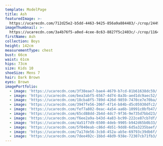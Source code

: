 ```yaml
---
template: ModelPage
title: Ash
featuredImage: >-
  https://ucarecdn.com/712d25e2-b5dd-4463-9425-856a9a884483/-/crop/2449x1144/0,0/-/preview/
imageThumbnail: >-
  https://ucarecdn.com/3a4b76f5-a0ed-4cee-8c63-8827f5c2403c/-/crop/1164x1338/193,0/-/preview/
firstName: Ash
collection: Boys
height: 142cm
measurementType: chest
bust: 66cm
waist: 61cm
hips: 73cm
size: Kids 10
shoeSize: Mens 7
hair: Dark Brown
eyes: Brown
imagePortfolio:
  - image: 'https://ucarecdn.com/3f38eae7-bae4-4679-b7cd-81b61638dc59/'
  - image: 'https://ucarecdn.com/bea3abf5-6567-4d74-8a3b-aed1dc9aec52/'
  - image: 'https://ucarecdn.com/18cba8f5-789d-426d-9859-7470ce7e70ba/'
  - image: 'https://ucarecdn.com/3947fe56-206f-4714-b84b-d5c05930dfc2/'
  - image: 'https://ucarecdn.com/fef7a802-0eac-4a54-aa6b-10991c0bfb47/'
  - image: 'https://ucarecdn.com/65cd88dd-2b4d-4dc7-9f36-9e735d7bbd23/'
  - image: 'https://ucarecdn.com/f6ee2a9a-b43d-4a83-bc99-222ce87cb7df/'
  - image: 'https://ucarecdn.com/4a51f7d9-6500-4deb-9905-b942d65b0b33/'
  - image: 'https://ucarecdn.com/5f040eab-c86d-4b51-9dd8-6d5a3235baef/'
  - image: 'https://ucarecdn.com/7a17de56-3cb8-452a-ab5e-69793c39db6f/'
  - image: 'https://ucarecdn.com/7dee492c-1bbd-48d9-938e-72307cb71fb3/'
---
```


